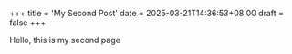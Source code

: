 +++
title = 'My Second Post'
date = 2025-03-21T14:36:53+08:00
draft = false 
+++

Hello, this is my second page

